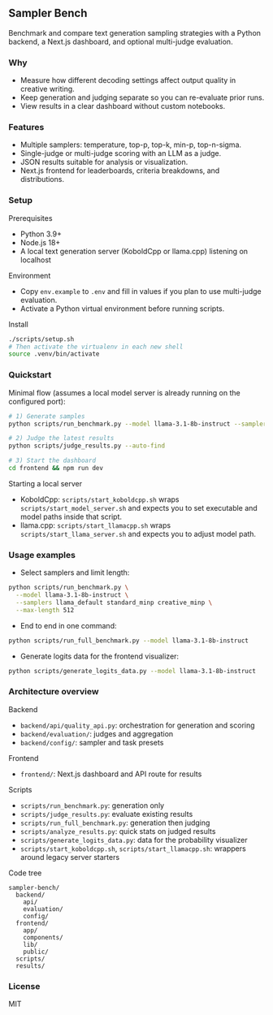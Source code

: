## Sampler Bench

Benchmark and compare text generation sampling strategies with a Python backend, a Next.js dashboard, and optional multi-judge evaluation.

### Why
- Measure how different decoding settings affect output quality in creative writing.
- Keep generation and judging separate so you can re-evaluate prior runs.
- View results in a clear dashboard without custom notebooks.

### Features
- Multiple samplers: temperature, top-p, top-k, min-p, top-n-sigma.
- Single-judge or multi-judge scoring with an LLM as a judge.
- JSON results suitable for analysis or visualization.
- Next.js frontend for leaderboards, criteria breakdowns, and distributions.

### Setup
Prerequisites
- Python 3.9+
- Node.js 18+
- A local text generation server (KoboldCpp or llama.cpp) listening on localhost

Environment
- Copy `env.example` to `.env` and fill in values if you plan to use multi-judge evaluation.
- Activate a Python virtual environment before running scripts.

Install
```bash
./scripts/setup.sh
# Then activate the virtualenv in each new shell
source .venv/bin/activate
```

### Quickstart
Minimal flow (assumes a local model server is already running on the configured port):
```bash
# 1) Generate samples
python scripts/run_benchmark.py --model llama-3.1-8b-instruct --samplers llama_default

# 2) Judge the latest results
python scripts/judge_results.py --auto-find

# 3) Start the dashboard
cd frontend && npm run dev
```

Starting a local server
- KoboldCpp: `scripts/start_koboldcpp.sh` wraps `scripts/start_model_server.sh` and expects you to set executable and model paths inside that script.
- llama.cpp: `scripts/start_llamacpp.sh` wraps `scripts/start_llama_server.sh` and expects you to adjust model path.

### Usage examples
- Select samplers and limit length:
```bash
python scripts/run_benchmark.py \
  --model llama-3.1-8b-instruct \
  --samplers llama_default standard_minp creative_minp \
  --max-length 512
```

- End to end in one command:
```bash
python scripts/run_full_benchmark.py --model llama-3.1-8b-instruct
```

- Generate logits data for the frontend visualizer:
```bash
python scripts/generate_logits_data.py --model llama-3.1-8b-instruct
```

### Architecture overview
Backend
- `backend/api/quality_api.py`: orchestration for generation and scoring
- `backend/evaluation/`: judges and aggregation
- `backend/config/`: sampler and task presets

Frontend
- `frontend/`: Next.js dashboard and API route for results

Scripts
- `scripts/run_benchmark.py`: generation only
- `scripts/judge_results.py`: evaluate existing results
- `scripts/run_full_benchmark.py`: generation then judging
- `scripts/analyze_results.py`: quick stats on judged results
- `scripts/generate_logits_data.py`: data for the probability visualizer
- `scripts/start_koboldcpp.sh`, `scripts/start_llamacpp.sh`: wrappers around legacy server starters

Code tree
```
sampler-bench/
  backend/
    api/
    evaluation/
    config/
  frontend/
    app/
    components/
    lib/
    public/
  scripts/
  results/
```

### License
MIT